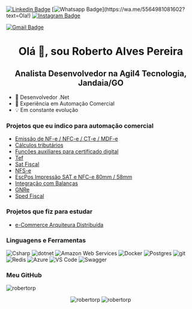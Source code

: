 [![Linkedin Badge](https://img.shields.io/badge/-LinkedIn-blue?style=flat-square&logo=Linkedin&logoColor=white&link=https://www.linkedin.com/in/robertoalves18/)](https://www.linkedin.com/in/robertoalves18/)
[![Whatsapp Badge](https://img.shields.io/badge/-Whatsapp-4CA143?style=flat-square&labelColor=4CA143&logo=whatsapp&logoColor=white&link=https://wa.me/5564981081602?text=Ola!)](https://wa.me/5564981081602?text=Ola!) 
[![Instagram Badge](https://img.shields.io/badge/-Instagram-C13584?style=flat-square&labelColor=C13584&logo=instagram&logoColor=white&link=https://www.instagram.com/robertolves/)](https://www.instagram.com/robertolves/)

[![Gmail Badge](https://img.shields.io/badge/-robertoalvespereira18@gmail.com-c14438?style=flat-square&logo=gmail&logoColor=white&link=mailto:robertoalvespereira18@gmail.com)](mailto:robertoalvespereira18@gmail.com) 


<h1 align="center">Olá 👋, sou Roberto Alves Pereira</h1>
<h2 align="center">Analista Desenvolvedor na Agil4 Tecnologia, Jandaia/GO</h2>

- 💜 Desenvolvedor .Net
- 👔 Experiência em Automação Comercial
- 💡  Em constante evolução

### Projetos que eu indico para automação comercial
<ul> 
 <li><a href="https://github.com/ZeusAutomacao/DFe.NET" target="_blank" >Emissão de NF-e / NFC-e / CT-e / MDF-e</a></li>
 <li><a href="https://github.com/AutomacaoNet/MotorTributarioNet" target="_blank" >Cálculos tributários</a></li>
 <li><a href="https://github.com/AutomacaoNet/CertificadoExtNet" target="_blank" >Funcões auxiliares para certificado digital</a></li>
 <li><a href="https://github.com/SistemaFusion/Tef" target="_blank" >Tef</a></li>
 <li><a href="https://github.com/ACBrNet/ACBr.Net.Sat" target="_blank" >Sat Fiscal</a></li> 
  <li><a href="https://github.com/ACBrNet/ACBr.Net.NFSe" target="_blank" >NFS-e</a></li> 
  <li><a href="https://github.com/marcosgerene/Gerene.DFe.EscPos" target="_blank" >EscPos Impressão SAT e NFC-e 80mm / 58mm</a></li> 
  <li><a href="https://github.com/marcosgerene/Gerene.Balanca" target="_blank" >Integração com Balanças</a></li> 
  <li><a href="https://github.com/marcosgerene/Gerene.Gnre" target="_blank" >GNRe</a></li> 
  <li><a href="https://github.com/osamueloliveira/fiscalbr.net" target="_blank" >Sped Fiscal</a></li> 
</ul>

### Projetos que fiz para estudar
 <ul>
  <li><a href="https://github.com/robertorp/NerdStoreEnterprise-Estudo-Desenvolvedor-IO" target="_blank" >e-Commerce Arquiteura Distribuída</a></li>
 </ul>

### Linguagens e Ferramentas
<p>
  <img alt="Csharp" src="https://img.shields.io/badge/-C%23-7c209C?style=flat-square&logo=c-sharp&logoColor=white" />
  <img alt="dotnet" src="https://img.shields.io/badge/-.NET-702D91?style=flat-square&logo=.net&logoColor=white" />
  <img alt="Amazon Web Services" src="https://img.shields.io/badge/-AWS-e9b040?style=flat-square&logo=amazon%20aws&logoColor=white" />
  <img alt="Docker" src="https://img.shields.io/badge/-Docker-46a2f1?style=flat-square&logo=docker&logoColor=white" />
  <img alt="Postgres" src="https://img.shields.io/badge/-Postgres-338791?style=flat-square&logo=postgresql&logoColor=white" />
  <img alt="git" src="https://img.shields.io/badge/-Git-F05032?style=flat-square&logo=git&logoColor=white" />
  <img alt="Redis" src="https://img.shields.io/badge/-Redis-e93940?style=flat-square&logo=redis&logoColor=white" />
  <img alt="Azure" src="https://img.shields.io/badge/-Azure-0989D6?style=flat-square&logo=microsoft%20azure&logoColor=white" />
  <img alt="VS Code" src="https://img.shields.io/badge/-Code-1073C9?style=flat-square&logo=visual%20studio%20code&logoColor=white" />
  <img alt="Swagger" src="https://img.shields.io/badge/-Swagger-47bb40?style=flat-square&logo=swagger&logoColor=white" />
</p>


### Meu GitHub
<img src="https://komarev.com/ghpvc/?username=robertorp&label=Visualizações+de+perfil&style=flat-square&color=grey" alt="robertorp" />
<p align="center">
<img src="https://github-readme-stats.vercel.app/api/top-langs/?username=robertorp&layout=compact" alt="robertorp" />
<img src="https://github-readme-stats.vercel.app/api?username=robertorp&show_icons=true" alt="robertorp" />
</p>
